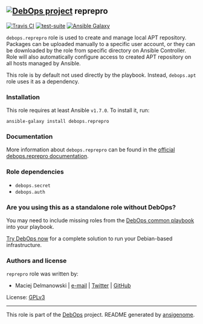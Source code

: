 ## [![DebOps project](http://debops.org/images/debops-small.png)](http://debops.org) reprepro

[![Travis CI](http://img.shields.io/travis/debops/ansible-reprepro.svg?style=flat)](http://travis-ci.org/debops/ansible-reprepro) [![test-suite](http://img.shields.io/badge/test--suite-ansible--reprepro-blue.svg?style=flat)](https://github.com/debops/test-suite/tree/master/ansible-reprepro/)  [![Ansible Galaxy](http://img.shields.io/badge/galaxy-debops.reprepro-660198.svg?style=flat)](https://galaxy.ansible.com/list#/roles/1593)

`debops.reprepro` role is used to create and manage local APT repository.
Packages can be uploaded manually to a specific user account, or they can
be downloaded by the role from specific directory on Ansible Controller.
Role will also automatically configure access to created APT repository on
all hosts managed by Ansible.

This role is by default not used directly by the playbook. Instead,
`debops.apt` role uses it as a dependency.

### Installation

This role requires at least Ansible `v1.7.0`. To install it, run:

    ansible-galaxy install debops.reprepro

### Documentation

More information about `debops.reprepro` can be found in the
[official debops.reprepro documentation](http://docs.debops.org/en/latest/ansible/roles/debops.reprepro.html).


### Role dependencies

- `debops.secret`
- `debops.auth`

### Are you using this as a standalone role without DebOps?

You may need to include missing roles from the [DebOps common
playbook](https://github.com/debops/debops-playbooks/blob/master/playbooks/common.yml)
into your playbook.

[Try DebOps now](https://github.com/debops/debops) for a complete solution to run your Debian-based infrastructure.





### Authors and license

`reprepro` role was written by:
- Maciej Delmanowski | [e-mail](mailto:drybjed@gmail.com) | [Twitter](https://twitter.com/drybjed) | [GitHub](https://github.com/drybjed)

License: [GPLv3](https://tldrlegal.com/license/gnu-general-public-license-v3-%28gpl-3%29)

***

This role is part of the [DebOps](http://debops.org/) project. README generated by [ansigenome](https://github.com/nickjj/ansigenome/).
